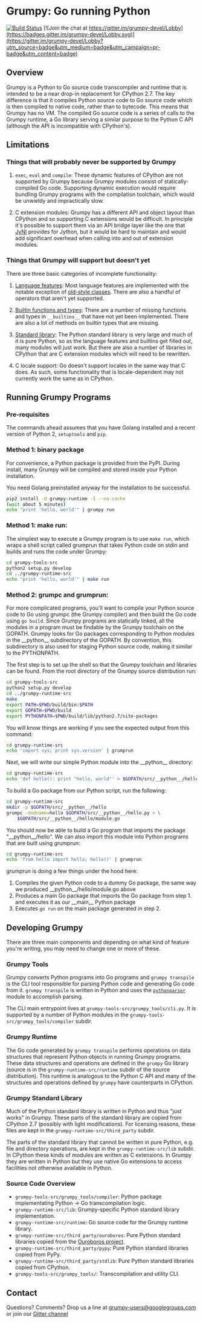 # Grumpy: Go running Python

[![Build Status](https://travis-ci.org/alanjds/grumpy.svg?branch=master)](https://travis-ci.org/alanjds/grumpy)
[![Join the chat at https://gitter.im/grumpy-devel/Lobby](https://badges.gitter.im/grumpy-devel/Lobby.svg)](https://gitter.im/grumpy-devel/Lobby?utm_source=badge&utm_medium=badge&utm_campaign=pr-badge&utm_content=badge)

## Overview

Grumpy is a Python to Go source code transcompiler and runtime that is intended
to be a near drop-in replacement for CPython 2.7. The key difference is that it
compiles Python source code to Go source code which is then compiled to native
code, rather than to bytecode. This means that Grumpy has no VM. The compiled Go
source code is a series of calls to the Grumpy runtime, a Go library serving a
similar purpose to the Python C API (although the API is incompatible with
CPython's).

## Limitations

### Things that will probably never be supported by Grumpy

1. `exec`, `eval` and `compile`: These dynamic features of CPython are not
   supported by Grumpy because Grumpy modules consist of statically-compiled Go
   code. Supporting dynamic execution would require bundling Grumpy programs
   with the compilation toolchain, which would be unwieldy and impractically
   slow.

2. C extension modules: Grumpy has a different API and object layout than
   CPython and so supporting C extensions would be difficult. In principle it's
   possible to support them via an API bridge layer like the one that
   [JyNI](http://jyni.org) provides for Jython, but it would be hard to maintain and
   would add significant overhead when calling into and out of extension
   modules.

### Things that Grumpy will support but doesn't yet

There are three basic categories of incomplete functionality:

1. [Language features](https://github.com/google/grumpy/wiki/Missing-features#language-features):
   Most language features are implemented with the notable exception of
   [old-style classes](http://stackoverflow.com/questions/54867/what-is-the-difference-between-old-style-and-new-style-classes-in-python).
   There are also a handful of operators that aren't yet supported.

2. [Builtin functions and types](https://github.com/google/grumpy/wiki/Missing-features#builtins):
   There are a number of missing functions and types in `__builtins__` that have
   not yet been implemented. There are also a lot of methods on builtin types
   that are missing.

3. [Standard library](https://github.com/google/grumpy/wiki/Missing-features#standard-libraries):
   The Python standard library is very large and much of it is pure Python, so
   as the language features and builtins get filled out, many modules will
   just work. But there are also a number of libraries in CPython that are C
   extension modules which will need to be rewritten.

4. C locale support: Go doesn't support locales in the same way that C does. As such,
   some functionality that is locale-dependent may not currently work the same as in
   CPython.

## Running Grumpy Programs

### Pre-requisites

The commands ahead assumes that you have Golang installed and a recent
version of Python 2, `setuptools` and `pip`.

### Method 1: binary package

For convenience, a Python package is provided from the PyPI. During install,
many Grumpy will be compiled and stored inside your Python installation.

You need Golang preinstalled anyway for the installation to be successful.

```sh
pip2 install -U grumpy-runtime -I --no-cache
(wait about 5 minutes)
echo "print 'hello, world'" | grumpy run
```

### Method 1: make run:

The simplest way to execute a Grumpy program is to use `make run`, which wraps a
shell script called grumprun that takes Python code on stdin and builds and runs
the code under Grumpy:

```sh
cd grumpy-tools-src
python2 setup.py develop
cd ../grumpy-runtime-src
echo "print 'hello, world'" | make run
```

### Method 2: grumpc and grumprun:

For more complicated programs, you'll want to compile your Python source code to
Go using grumpc (the Grumpy compiler) and then build the Go code using `go
build`. Since Grumpy programs are statically linked, all the modules in a
program must be findable by the Grumpy toolchain on the GOPATH. Grumpy looks for
Go packages corresponding to Python modules in the \_\_python\_\_ subdirectory
of the GOPATH. By convention, this subdirectory is also used for staging Python
source code, making it similar to the PYTHONPATH.

The first step is to set up the shell so that the Grumpy toolchain and libraries
can be found. From the root directory of the Grumpy source distribution run:

```sh
cd grumpy-tools-src
python2 setup.py develop
cd ../grumpy-runtime-src
make
export PATH=$PWD/build/bin:$PATH
export GOPATH=$PWD/build
export PYTHONPATH=$PWD/build/lib/python2.7/site-packages
```

You will know things are working if you see the expected output from this
command:

```sh
cd grumpy-runtime-src
echo 'import sys; print sys.version' | grumprun
```

Next, we will write our simple Python module into the \_\_python\_\_ directory:

```sh
cd grumpy-runtime-src
echo 'def hello(): print "hello, world"' > $GOPATH/src/__python__/hello.py
```

To build a Go package from our Python script, run the following:

```sh
cd grumpy-runtime-src
mkdir -p $GOPATH/src/__python__/hello
grumpc -modname=hello $GOPATH/src/__python__/hello.py > \
    $GOPATH/src/__python__/hello/module.go
```

You should now be able to build a Go program that imports the package
"\_\_python\_\_/hello". We can also import this module into Python programs
that are built using grumprun:

```sh
cd grumpy-runtime-src
echo 'from hello import hello; hello()' | grumprun
```

grumprun is doing a few things under the hood here:

1. Compiles the given Python code to a dummy Go package, the same way we
   produced \_\_python\_\_/hello/module.go above
2. Produces a main Go package that imports the Go package from step 1. and
   executes it as our \_\_main\_\_ Python package
3. Executes `go run` on the main package generated in step 2.

## Developing Grumpy

There are three main components and depending on what kind of feature you're
writing, you may need to change one or more of these.

### Grumpy Tools

Grumpy converts Python programs into Go programs and
`grumpy transpile` is the CLI tool responsible for parsing Python code
and generating Go code from it. `grumpy transpile` is written in Python
and uses the [`pythonparser`](https://github.com/m-labs/pythonparser)
module to accomplish parsing.

The CLI main entrypoint lives at `grumpy-tools-src/grumpy_tools/cli.py`.
It is supported by a number of Python modules in the
`grumpy-tools-src/grumpy_tools/compiler` subdir.

### Grumpy Runtime

The Go code generated by `grumpy transpile` performs operations
on data structures that represent Python objects in running Grumpy programs.
These data structures and operations are defined in the `grumpy` Go library
(source is in the `grumpy-runtime-src/runtime` subdir of the source
distribution). This runtime is analogous to the Python C API and many of the
structures and operations defined by `grumpy` have counterparts in CPython.

### Grumpy Standard Library

Much of the Python standard library is written in Python and thus "just works"
in Grumpy. These parts of the standard library are copied from CPython 2.7
(possibly with light modifications). For licensing reasons, these files are kept
in the `grumpy-runtime-src/third_party` subdir.

The parts of the standard library that cannot be written in pure Python, e.g.
file and directory operations, are kept in the `grumpy-runtime-src/lib` subdir.
In CPython these kinds of modules are written as C extensions. In Grumpy they
are written in Python but they use native Go extensions to access facilities not
otherwise available in Python.

### Source Code Overview

- `grumpy-tools-src/grumpy_tools/compiler`: Python package implementating Python -> Go transcompilation logic.
- `grumpy-runtime-src/lib`: Grumpy-specific Python standard library implementation.
- `grumpy-runtime-src/runtime`: Go source code for the Grumpy runtime library.
- `grumpy-runtime-src/third_party/ouroboros`: Pure Python standard libraries copied from the
   [Ouroboros project](https://github.com/pybee/ouroboros).
- `grumpy-runtime-src/third_party/pypy`: Pure Python standard libraries copied from PyPy.
- `grumpy-runtime-src/third_party/stdlib`: Pure Python standard libraries copied from CPython.
- `grumpy-tools-src/grumpy_tools/`: Transcompilation and utility CLI.

## Contact

Questions? Comments? Drop us a line at [grumpy-users@googlegroups.com](https://groups.google.com/forum/#!forum/grumpy-users)
or join our [Gitter channel](https://gitter.im/grumpy-devel/Lobby)
